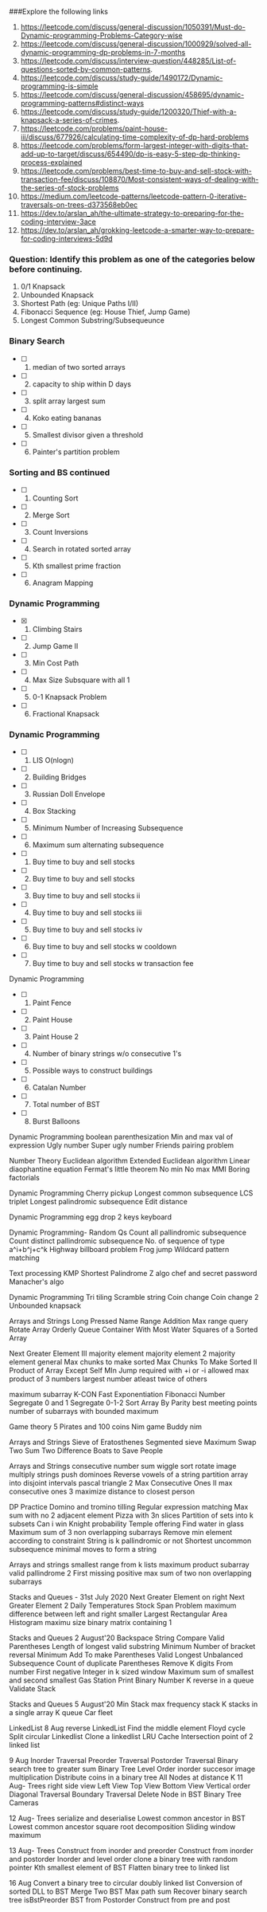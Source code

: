 ###Explore the following links
1) https://leetcode.com/discuss/general-discussion/1050391/Must-do-Dynamic-programming-Problems-Category-wise
2) https://leetcode.com/discuss/general-discussion/1000929/solved-all-dynamic-programming-dp-problems-in-7-months
3) https://leetcode.com/discuss/interview-question/448285/List-of-questions-sorted-by-common-patterns.
4) https://leetcode.com/discuss/study-guide/1490172/Dynamic-programming-is-simple
5) https://leetcode.com/discuss/general-discussion/458695/dynamic-programming-patterns#distinct-ways
6) https://leetcode.com/discuss/study-guide/1200320/Thief-with-a-knapsack-a-series-of-crimes.
7) https://leetcode.com/problems/paint-house-iii/discuss/677926/calculating-time-complexity-of-dp-hard-problems
8) https://leetcode.com/problems/form-largest-integer-with-digits-that-add-up-to-target/discuss/654490/dp-is-easy-5-step-dp-thinking-process-explained
9) https://leetcode.com/problems/best-time-to-buy-and-sell-stock-with-transaction-fee/discuss/108870/Most-consistent-ways-of-dealing-with-the-series-of-stock-problems
10) https://medium.com/leetcode-patterns/leetcode-pattern-0-iterative-traversals-on-trees-d373568eb0ec
11) https://dev.to/arslan_ah/the-ultimate-strategy-to-preparing-for-the-coding-interview-3ace
12) https://dev.to/arslan_ah/grokking-leetcode-a-smarter-way-to-prepare-for-coding-interviews-5d9d

### Question: Identify this problem as one of the categories below before continuing.

1. 0/1 Knapsack
2. Unbounded Knapsack
3. Shortest Path (eg: Unique Paths I/II)
4. Fibonacci Sequence (eg: House Thief, Jump Game)
5. Longest Common Substring/Subsequeunce

### Binary Search
- [ ] 1. median of two sorted arrays
- [ ] 2. capacity to ship within D days
- [ ] 3. split array largest sum
- [ ] 4. Koko eating bananas
- [ ] 5. Smallest divisor given a threshold
- [ ] 6. Painter's partition problem

### Sorting and BS continued
- [ ] 1. Counting Sort
- [ ] 2. Merge Sort 
- [ ] 3. Count Inversions
- [ ] 4. Search in rotated sorted array
- [ ] 5. Kth smallest prime fraction 
- [ ] 6. Anagram Mapping 

### Dynamic Programming
- [X] 1. Climbing Stairs
- [ ] 2. Jump Game II
- [ ] 3. Min Cost Path
- [ ] 4. Max Size Subsquare with all 1
- [ ] 5. 0-1 Knapsack Problem
- [ ] 6. Fractional Knapsack

### Dynamic Programming
- [ ] 1. LIS O(nlogn)
- [ ] 2. Building Bridges 
- [ ] 3. Russian Doll Envelope
- [ ] 4. Box Stacking
- [ ] 5. Minimum Number of Increasing Subsequence
- [ ] 6. Maximum sum alternating subsequence 

- [ ] 1. Buy time to buy and sell stocks 
- [ ] 2. Buy time to buy and sell stocks
- [ ] 3. Buy time to buy and sell stocks ii
- [ ] 4. Buy time to buy and sell stocks iii
- [ ] 5. Buy time to buy and sell stocks iv
- [ ] 6. Buy time to buy and sell stocks w cooldown
- [ ] 7. Buy time to buy and sell stocks w transaction fee

Dynamic Programming
- [ ] 1. Paint Fence 
- [ ] 2. Paint House
- [ ] 3. Paint House 2
- [ ] 4. Number of binary strings w/o consecutive 1's
- [ ] 5. Possible ways to construct buildings 
- [ ] 6. Catalan Number 
- [ ] 7. Total number of BST
- [ ] 8. Burst Balloons

Dynamic Programming 
boolean parenthesization
Min and max val of expression
Ugly number
Super ugly number
Friends pairing problem

Number Theory
Euclidean algorithm
Extended Euclidean algorithm
Linear diaophantine equation
Fermat's little theorem
No min No max
MMI
Boring factorials

Dynamic Programming
Cherry pickup
Longest common subsequence
LCS triplet
Longest palindromic subsequence
Edit distance

Dynamic Programming
egg drop
2 keys keyboard

Dynamic Programming- Random Qs
Count all pallindromic subsequence
Count distinct pallindromic subsequence
No. of sequence of type a^i+b^j+c^k
Highway billboard problem
Frog jump
Wildcard pattern matching

Text processing
KMP
Shortest Palindrome
Z algo
chef and secret password
Manacher's algo

Dynamic Programming
Tri tiling
Scramble string
Coin change 
Coin change 2
Unbounded knapsack

Arrays and Strings
Long Pressed Name
Range Addition
Max range query
Rotate Array
Orderly Queue
Container With Most Water
Squares of a Sorted Array


Next Greater Element III
majority element
majority element 2
majority element general
Max chunks to make sorted
Max Chunks To Make Sorted II
Product of Array Except Self
MIn Jump required with +i or -i allowed
max product of 3 numbers
largest number atleast twice of others


maximum subarray
K-CON
Fast Exponentiation
Fibonacci Number
Segregate 0 and 1
Segregate 0-1-2
Sort Array By Parity
best meeting points
number of subarrays with bounded maximum

Game theory
5 Pirates and 100 coins
Nim game
Buddy nim

Arrays and Strings
Sieve of Eratosthenes
Segmented sieve
Maximum Swap
Two Sum
Two Difference
Boats to Save People

Arrays and Strings
consecutive number sum
wiggle sort
rotate image
multiply strings
push dominoes
Reverse vowels of a string
partition array into disjoint intervals
pascal triangle 2
Max Consecutive Ones II
max consecutive ones 3
maximize distance to closest person

DP Practice
Domino and tromino tilling
Regular expression matching
Max sum with no 2 adjacent element
Pizza with 3n slices
Partition of sets into k subsets
Can i win
Knight probability
Temple offering
Find water in glass
Maximum sum of 3 non overlapping subarrays
Remove min element according to constraint
String is k pallindromic or not
Shortest uncommon subsequence
minimal moves to form a string

Arrays and strings
smallest range from k lists
maximum product subarray
valid pallindrome 2
First missing positive
max sum of two non overlapping subarrays

Stacks and Queues - 31st July 2020
Next Greater Element on right
Next Greater Element 2
Daily Temperatures
Stock Span Problem
maximum difference between left and right smaller
Largest Rectangular Area Histogram
maximu size binary matrix containing 1

Stacks and Queues 2 August'20
Backspace String Compare
Valid Parentheses
Length of longest valid substring
Minimum Number of bracket reversal
Minimum Add To make Parentheses Valid
Longest Unbalanced Subsequence
Count of duplicate Parentheses
Remove K digits From number
First negative Integer in k sized window
Maximum sum of smallest and second smallest
Gas Station
Print Binary Number
K reverse in a queue
Validate Stack

Stacks and Queues 5 August'20
Min Stack
max frequency stack
K stacks in a single array
K queue
Car fleet

LinkedList
8 Aug
reverse LinkedList
Find the middle element
Floyd cycle
Split circular Linkedlist
Clone a linkedlist
LRU Cache
Intersection point of 2 linked list

9 Aug
Inorder Traversal
Preorder Traversal
Postorder Traversal
Binary search tree to greater sum
Binary Tree Level Order
inorder succesor
image multiplication
Distribute coins in a binary tree
All Nodes at distance K
11 Aug- Trees
right side view
Left View
Top View
Bottom View
Vertical order
Diagonal Traversal
Boundary Traversal
Delete Node in BST
Binary Tree Cameras

12 Aug- Trees
serialize and deserialise
Lowest common ancestor in BST
Lowest common ancestor
square root decomposition
Sliding window maximum

13 Aug- Trees
Construct from inorder and preorder
Construct from inorder and postorder
Inorder and level order
clone a binary tree with random pointer
Kth smallest element of BST
Flatten binary tree to linked list

16 Aug
Convert a binary tree to circular doubly linked list
Conversion of sorted DLL to BST
Merge Two BST
Max path sum
Recover binary search tree
isBstPreorder
BST from Postorder
Construct from pre and post